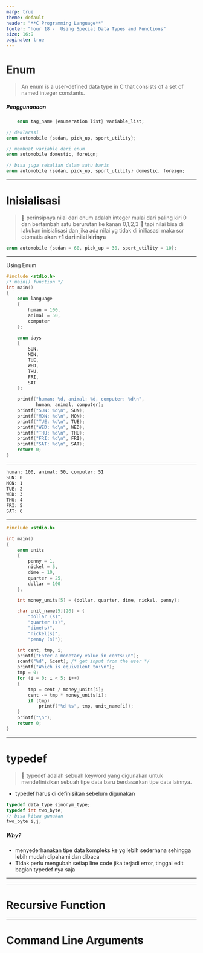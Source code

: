 ```yaml
---
marp: true
theme: default
header: "**C Programming Language**"
footer: "hour 18 -  Using Special Data Types and Functions"
size: 16:9
paginate: true
---
```


# Enum

> An enum is a user-defined data type in C that consists of a set of named integer constants.

##### Penggunanaan

```c
    enum tag_name {enumeration list} variable_list;
```

```c
// deklarasi
enum automobile {sedan, pick_up, sport_utility};

// membuat variable dari enum
enum automobile domestic, foreign;

// bisa juga sekalian dalam satu baris
enum automobile {sedan, pick_up, sport_utility} domestic, foreign;
```

---

# Inisialisasi

> :brain: perinsipnya nilai dari enum adalah integer mulai dari paling kiri 0 dan bertambah satu berurutan ke kanan 0,1,2,3
> :brain: tapi nilai bisa di lakukan inisialisasi dan jika ada nilai yg tidak di iniliasasi maka scr otomatis **akan +1 dari nilai kirinya**

```c
enum automobile {sedan = 60, pick_up = 30, sport_utility = 10};
```

---

Using Enum

```c
#include <stdio.h>
/* main() function */
int main()
{
    enum language
    {
        human = 100,
        animal = 50,
        computer
    };

    enum days
    {
        SUN,
        MON,
        TUE,
        WED,
        THU,
        FRI,
        SAT
    };

    printf("human: %d, animal: %d, computer: %d\n",
           human, animal, computer);
    printf("SUN: %d\n", SUN);
    printf("MON: %d\n", MON);
    printf("TUE: %d\n", TUE);
    printf("WED: %d\n", WED);
    printf("THU: %d\n", THU);
    printf("FRI: %d\n", FRI);
    printf("SAT: %d\n", SAT);
    return 0;
}
```

---

```bash
human: 100, animal: 50, computer: 51
SUN: 0
MON: 1
TUE: 2
WED: 3
THU: 4
FRI: 5
SAT: 6
```

---

```c
#include <stdio.h>

int main()
{
    enum units
    {
        penny = 1,
        nickel = 5,
        dime = 10,
        quarter = 25,
        dollar = 100
    };

    int money_units[5] = {dollar, quarter, dime, nickel, penny};

    char unit_name[5][20] = {
        "dollar (s)",
        "quarter (s)",
        "dime(s)",
        "nickel(s)",
        "penny (s)"};

    int cent, tmp, i;
    printf("Enter a monetary value in cents:\n");
    scanf("%d", &cent); /* get input from the user */
    printf("Which is equivalent to:\n");
    tmp = 0;
    for (i = 0; i < 5; i++)
    {
        tmp = cent / money_units[i];
        cent -= tmp * money_units[i];
        if (tmp)
            printf("%d %s", tmp, unit_name[i]);
    }
    printf("\n");
    return 0;
}
```

---

# typedef

> :brain: typedef adalah sebuah keyword yang digunakan untuk mendefinisikan sebuah tipe data baru berdasarkan tipe data lainnya.

- typedef harus di definisikan sebelum digunakan

```c
typedef data_type sinonym_type;
typedef int two_byte;
// bisa kitaa gunakan
two_byte i,j;
```

##### Why?

- menyederhanakan tipe data kompleks ke yg lebih sederhana sehingga lebih mudah dipahami dan dibaca
- Tidak perlu mengubah setiap line code jika terjadi error, tinggal edit bagian typedef nya saja

---

---

# Recursive Function

---

# Command Line Arguments
